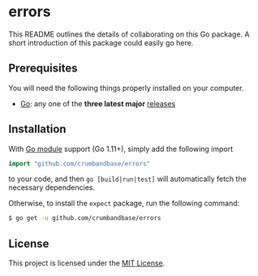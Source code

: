 # errors

This README outlines the details of collaborating on this Go package. A short
introduction of this package could easily go here.

## Prerequisites

You will need the following things properly installed on your computer.

* [Go](https://golang.org/): any one of the **three latest major**
  [releases](https://golang.org/doc/devel/release.html)

## Installation

With [Go module](https://github.com/golang/go/wiki/Modules) support (Go 1.11+),
simply add the following import

```go
import "github.com/crumbandbase/errors"
```

to your code, and then `go [build|run|test]` will automatically fetch the
necessary dependencies.

Otherwise, to install the `expect` package, run the following command:

```bash
$ go get -u github.com/crumbandbase/errors
```

## License

This project is licensed under the [MIT License](LICENSE.md).
